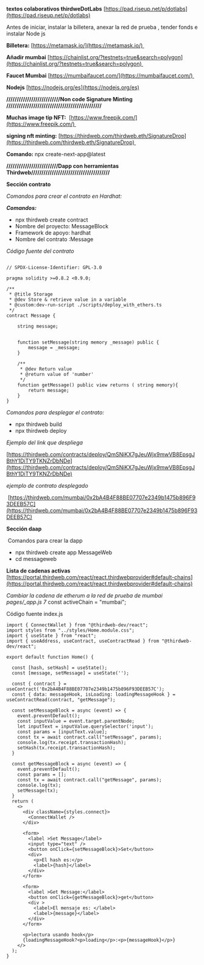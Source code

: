 **textos colaborativos thirdweDotLabs** [https://pad.riseup.net/p/dotlabs](https://pad.riseup.net/p/dotlabs)

Antes de iniciar, instalar la billetera, anexar la red de prueba , tender fonds e instalar Node js

**Billetera:** [https://metamask.io/](https://metamask.io/) 

**Añadir mumbai** [https://chainlist.org/?testnets=true&search=polygon](https://chainlist.org/?testnets=true&search=polygon) 

**Faucet Mumbai** [https://mumbaifaucet.com/](https://mumbaifaucet.com/) 

**Nodejs** [https://nodejs.org/es](https://nodejs.org/es)

**//////////////////////////Non code Signature Minting //////////////////////////////////////////////**

**Muchas image tip NFT:**  [https://www.freepik.com/](https://www.freepik.com/) 

**signing nft minting:** [https://thirdweb.com/thirdweb.eth/SignatureDrop](https://thirdweb.com/thirdweb.eth/SignatureDrop) 

**Comando:** npx create-next-app@latest

**/////////////////////////Dapp con herramientas Thirdweb//////////////////////////////////////**

**Sección contrato**

_Comandos para crear el contrato en Hardhat:_

_**Comandos:**_

*   npx thirdweb create contract 
*   Nombre del proyecto: MessageBlock 
*   Framework de apoyo: hardhat 
*   Nombre del contrato :Message

_Código fuente del contrato_
```solidity

// SPDX-License-Identifier: GPL-3.0

pragma solidity >=0.8.2 <0.9.0;

/**
 * @title Storage
 * @dev Store & retrieve value in a variable
 * @custom:dev-run-script ./scripts/deploy_with_ethers.ts
 */
contract Message {

    string message;


    function setMessage(string memory _message) public {
        message = _message;
    }

    /**
     * @dev Return value 
     * @return value of 'number'
     */
    function getMessage() public view returns ( string memory){
        return message;
    }
} 
```
_Comandos para desplegar el contrato:_

*   npx thirdweb build 
*   npx thirdweb deploy 

_Ejemplo del link que despliega_

[https://thirdweb.com/contracts/deploy/QmSNiKX7gJeuWjx9mwVB8EpsgJBthY1DiTY9TKNZrDbNDe](https://thirdweb.com/contracts/deploy/QmSNiKX7gJeuWjx9mwVB8EpsgJBthY1DiTY9TKNZrDbNDe)

_ejemplo de contrato desplegado_

 [https://thirdweb.com/mumbai/0x2bA4B4F88BE07707e2349b1475b896F93DEEB57C](https://thirdweb.com/mumbai/0x2bA4B4F88BE07707e2349b1475b896F93DEEB57C)

**Sección daap**

 Comandos para crear la dapp

*   npx thirdweb create app MessageWeb
*   cd messageweb

**Lista de cadenas activas** [https://portal.thirdweb.com/react/react.thirdwebprovider#default-chains](https://portal.thirdweb.com/react/react.thirdwebprovider#default-chains)

_Cambiar la cadena de etherum a la red de prueba de mumbai pages/\_app.js 7_ const activeChain = "mumbai";

Código fuente index.js
```react
import { ConnectWallet } from "@thirdweb-dev/react";
import styles from "../styles/Home.module.css";
import { useState } from "react";
import { useAddress, useContract, useContractRead } from "@thirdweb-dev/react";

export default function Home() {
  
  const [hash, setHash] = useState();
  const [message, setMessage] = useState('');
  
  const { contract } = useContract('0x2bA4B4F88BE07707e2349b1475b896F93DEEB57C');
  const { data: messageHook, isLoading: loadingMessageHook } = useContractRead(contract, "getMessage");

  const setMessageBlock = async (event) => {
    event.preventDefault();
    const inputValue = event.target.parentNode;
    let inputText = inputValue.querySelector('input');
    const params = [inputText.value];
    const tx = await contract.call("setMessage", params);
    console.log(tx.receipt.transactionHash);
    setHash(tx.receipt.transactionHash);
  }

  const getMessageBlock = async (event) => {
    event.preventDefault();
    const params = [];
    const tx = await contract.call("getMessage", params);
    console.log(tx);
    setMessage(tx);
  }
  return (
    <>
      <div className={styles.connect}>
        <ConnectWallet />
      </div>
      
      <form>
        <label >Set Message</label>
        <input type="text" />
        <button onClick={setMessageBlock}>Set</button>
        <div>
          <p>El hash es:</p>
          <label>{hash}</label>
        </div>
      </form>
      
      <form>
        <label >Get Message:</label>
        <button onClick={getMessageBlock}>get</button>
        <div >
          <label>El mensaje es: </label>
          <label>{message}</label>
        </div>
      </form>
      
      <p>lectura usando hook</p>
      {loadingMessageHook?<p>loading</p>:<p>{messageHook}</p>}
    </>
  );
}
```
